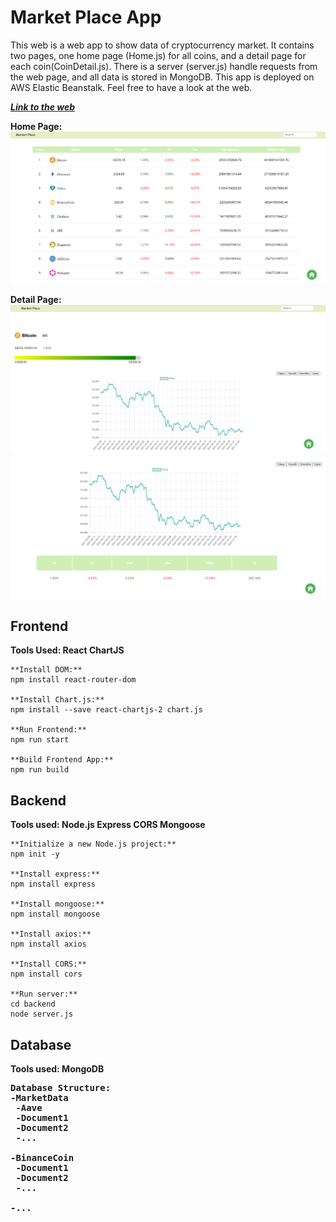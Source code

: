 # Market Place App

This web is a web app to show data of cryptocurrency market. It contains two pages, one home page (Home.js) for all coins, and a detail page for each coin(CoinDetail.js). There is a server (server.js) handle requests from the web page, and all data is stored in MongoDB. This app is deployed on AWS Elastic Beanstalk. Feel free to have a look at the web.

***[Link to the web](http://market-backend-env.eba-k6mijpth.ap-southeast-2.elasticbeanstalk.com/)***



**Home Page:**
![home page](/resource/HomePage.png)

**Detail Page:**
![detail page1](/resource/DetailPage1.png)
![detail page2](/resource/DetailPage.png)

## Frontend
**Tools Used: React ChartJS**

```
**Install DOM:**
npm install react-router-dom

**Install Chart.js:**
npm install --save react-chartjs-2 chart.js

**Run Frontend:**
npm run start

**Build Frontend App:**
npm run build
```


## Backend
**Tools used: Node.js Express CORS Mongoose**
```
**Initialize a new Node.js project:**
npm init -y

**Install express:**
npm install express

**Install mongoose:**
npm install mongoose

**Install axios:**
npm install axios

**Install CORS:**
npm install cors

**Run server:**
cd backend
node server.js
```



## Database
**Tools used: MongoDB**
**<pre>Database Structure:
-MarketData<br/>
  -Aave<br/>
    -Document1<br/>
    -Document2<br/>
    -...<br/>
  -BinanceCoin<br/>
    -Document1<br/>
    -Document2<br/>
    -...<br/>
  -...<br/></pre>**
